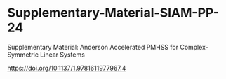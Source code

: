 # Supplementary-Material-SIAM-PP-24
Supplementary Material: Anderson Accelerated PMHSS for Complex-Symmetric Linear Systems

https://doi.org/10.1137/1.9781611977967.4
